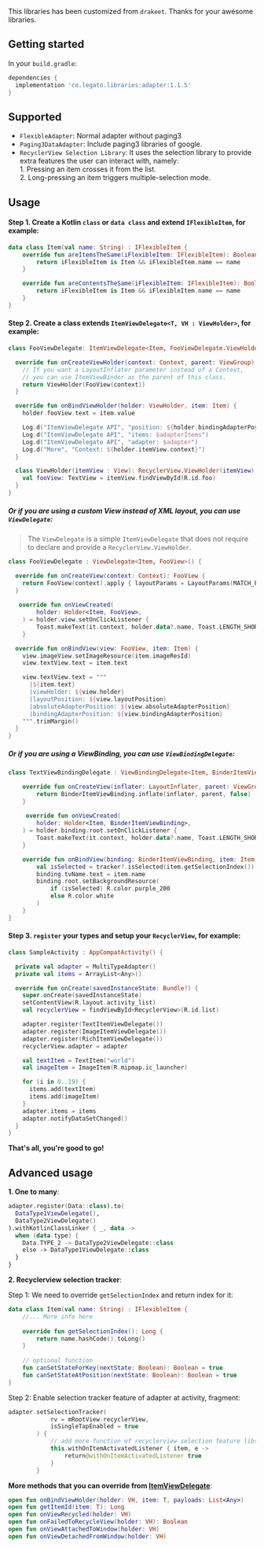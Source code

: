 This libraries has been customized from `drakeet`. 
Thanks for your awesome libraries.

## Getting started
In your `build.gradle`:
```groovy
dependencies {
  implementation 'co.legato.libraries:adapter:1.1.5'
}
```

## Supported

- `FlexibleAdapter`: Normal adapter without paging3
- `Paging3DataAdapter`: Include paging3 libraries of google.
- `RecyclerView Selection Library`: It uses the selection library to provide extra features the user can interact with, namely:\
        1. Pressing an item crosses it from the list.\
        2. Long-pressing an item triggers multiple-selection mode.

## Usage
#### Step 1. Create a Kotlin `class` or `data class` and extend `IFlexibleItem`, for example:

```kotlin
data class Item(val name: String) : IFlexibleItem {
    override fun areItemsTheSame(iFlexibleItem: IFlexibleItem): Boolean {
        return iFlexibleItem is Item && iFlexibleItem.name == name
    }

    override fun areContentsTheSame(iFlexibleItem: IFlexibleItem): Boolean {
        return iFlexibleItem is Item && iFlexibleItem.name == name
    }
}
```

#### Step 2. Create a class extends `ItemViewDelegate<T, VH : ViewHolder>`, for example:

```kotlin
class FooViewDelegate: ItemViewDelegate<Item, FooViewDelegate.ViewHolder>() {

  override fun onCreateViewHolder(context: Context, parent: ViewGroup): ViewHolder {
    // If you want a LayoutInflater parameter instead of a Context,
    // you can use ItemViewBinder as the parent of this class.
    return ViewHolder(FooView(context))
  }

  override fun onBindViewHolder(holder: ViewHolder, item: Item) {
    holder.fooView.text = item.value

    Log.d("ItemViewDelegate API", "position: ${holder.bindingAdapterPosition}")
    Log.d("ItemViewDelegate API", "items: $adapterItems")
    Log.d("ItemViewDelegate API", "adapter: $adapter")
    Log.d("More", "Context: ${holder.itemView.context}")
  }

  class ViewHolder(itemView : View): RecyclerView.ViewHolder(itemView) {
    val fooView: TextView = itemView.findViewById(R.id.foo)
  }
}
```

##### Or if you are using a custom View instead of XML layout, you can use `ViewDelegate`:

> The `ViewDelegate` is a simple `ItemViewDelegate` that does not require to declare and provide a `RecyclerView.ViewHolder`.

```kotlin
class FooViewDelegate : ViewDelegate<Item, FooView>() {

  override fun onCreateView(context: Context): FooView {
    return FooView(context).apply { layoutParams = LayoutParams(MATCH_PARENT, WRAP_CONTENT) }
  }
  
   override fun onViewCreated(
        holder: Holder<Item, FooView>,
    ) = holder.view.setOnClickListener {
        Toast.makeText(it.context, holder.data?.name, Toast.LENGTH_SHORT).show()
    }

  override fun onBindView(view: FooView, item: Item) {
    view.imageView.setImageResource(item.imageResId)
    view.textView.text = item.text

    view.textView.text = """
      |${item.text}
      |viewHolder: ${view.holder}
      |layoutPosition: ${view.layoutPosition}
      |absoluteAdapterPosition: ${view.absoluteAdapterPosition}
      |bindingAdapterPosition: ${view.bindingAdapterPosition}
    """.trimMargin()
  }
}
```

##### Or if you are using a  ViewBinding, you can use `ViewBindingDelegate`:
```kotlin
class TextViewBindingDelegate : ViewBindingDelegate<Item, BinderItemViewBinding>() {

    override fun onCreateView(inflater: LayoutInflater, parent: ViewGroup): BinderItemViewBinding {
        return BinderItemViewBinding.inflate(inflater, parent, false)
    }
    
     override fun onViewCreated(
        holder: Holder<Item, BinderItemViewBinding>,
    ) = holder.binding.root.setOnClickListener {
        Toast.makeText(it.context, holder.data?.name, Toast.LENGTH_SHORT).show()
    }

    override fun onBindView(binding: BinderItemViewBinding, item: Item) {
        val isSelected = tracker?.isSelected(item.getSelectionIndex()) ?: false
        binding.tvName.text = item.name
        binding.root.setBackgroundResource(
            if (isSelected) R.color.purple_200
            else R.color.white
        )
    }
}
```

#### Step 3. `register` your types and setup your `RecyclerView`, for example:

```kotlin
class SampleActivity : AppCompatActivity() {

  private val adapter = MultiTypeAdapter()
  private val items = ArrayList<Any>()

  override fun onCreate(savedInstanceState: Bundle?) {
    super.onCreate(savedInstanceState)
    setContentView(R.layout.activity_list)
    val recyclerView = findViewById<RecyclerView>(R.id.list)

    adapter.register(TextItemViewDelegate())
    adapter.register(ImageItemViewDelegate())
    adapter.register(RichItemViewDelegate())
    recyclerView.adapter = adapter

    val textItem = TextItem("world")
    val imageItem = ImageItem(R.mipmap.ic_launcher)

    for (i in 0..19) {
      items.add(textItem)
      items.add(imageItem)
    }
    adapter.items = items
    adapter.notifyDataSetChanged()
  }
}
```

**That's all, you're good to go!**

## Advanced usage 

**1. One to many**:  

```kotlin
adapter.register(Data::class).to(
  DataType1ViewDelegate(),
  DataType2ViewDelegate()
).withKotlinClassLinker { _, data ->
  when (data.type) {
    Data.TYPE_2 -> DataType2ViewDelegate::class
    else -> DataType1ViewDelegate::class
  }
}
```

**2. Recyclerview selection tracker**:  

Step 1: We need to override `getSelectionIndex` and return index for it:
```kotlin
data class Item(val name: String) : IFlexibleItem {
    //... More info here
    
    override fun getSelectionIndex(): Long {
        return name.hashCode().toLong()
    }
    
    // optional function
    fun canSetStateForKey(nextState: Boolean): Boolean = true
    fun canSetStateAtPosition(nextState: Boolean): Boolean = true
}
```

Step 2: Enable selection tracker feature of adapter at activity, fragment:
```kotlin
adapter.setSelectionTracker(
            rv = mRootView.recyclerView,
            isSingleTapEnabled = true
        ) {
            // add more function of recyclerview selection feature libs here.
            this.withOnItemActivatedListener { item, e ->
                return@withOnItemActivatedListener true
            }
        }
```


**More methods that you can override from [ItemViewDelegate](library/src/main/kotlin/me/drakeet/multitype/ItemViewDelegate.kt)**:

```kotlin
open fun onBindViewHolder(holder: VH, item: T, payloads: List<Any>)
open fun getItemId(item: T): Long
open fun onViewRecycled(holder: VH)
open fun onFailedToRecycleView(holder: VH): Boolean
open fun onViewAttachedToWindow(holder: VH)
open fun onViewDetachedFromWindow(holder: VH)
